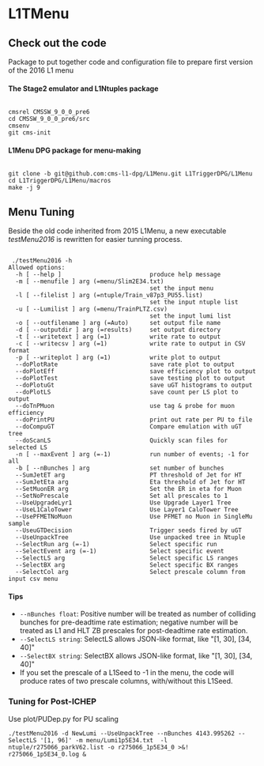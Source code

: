 L1TMenu
=======

## Check out the code
Package to put together code and configuration file to prepare first version of the 2016 L1 menu

#### The Stage2 emulator and L1Ntuples package

<pre><code>
cmsrel CMSSW_9_0_0_pre6
cd CMSSW_9_0_0_pre6/src
cmsenv
git cms-init
</code></pre>

#### L1Menu DPG package for menu-making 
<pre><code>
git clone -b git@github.com:cms-l1-dpg/L1Menu.git L1TriggerDPG/L1Menu
cd L1TriggerDPG/L1Menu/macros
make -j 9
</code></pre>


## Menu Tuning

Beside the old code inherited from 2015 L1Menu, a new executable *testMenu2016* is rewritten for easier tunning process.

<pre><code>
 ./testMenu2016 -h
Allowed options:
  -h [ --help ]                         produce help message
  -m [ --menufile ] arg (=menu/Slim2E34.txt)
                                        set the input menu
  -l [ --filelist ] arg (=ntuple/Train_v87p3_PU55.list)
                                        set the input ntuple list
  -u [ --Lumilist ] arg (=menu/TrainPLTZ.csv)
                                        set the input lumi list
  -o [ --outfilename ] arg (=Auto)      set output file name
  -d [ --outputdir ] arg (=results)     set output directory
  -t [ --writetext ] arg (=1)           write rate to output
  -c [ --writecsv ] arg (=1)            write rate to output in CSV format
  -p [ --writeplot ] arg (=1)           write plot to output
  --doPlotRate                          save rate plot to output
  --doPlotEff                           save efficiency plot to output
  --doPlotTest                          save testing plot to output
  --doPlotuGt                           save uGT histograms to output
  --doPlotLS                            save count per LS plot to output
  --doTnPMuon                           use tag & probe for muon efficiency
  --doPrintPU                           print out rate per PU to file
  --doCompuGT                           Compare emulation with uGT tree
  --doScanLS                            Quickly scan files for selected LS
  -n [ --maxEvent ] arg (=-1)           run number of events; -1 for all
  -b [ --nBunches ] arg                 set number of bunches
  --SumJetET arg                        PT threshold of Jet for HT
  --SumJetEta arg                       Eta threshold of Jet for HT
  --SetMuonER arg                       Set the ER in eta for Muon
  --SetNoPrescale                       Set all prescales to 1
  --UseUpgradeLyr1                      Use Upgrade Layer1 Tree
  --UseL1CaloTower                      Use Layer1 CaloTower Tree
  --UsePFMETNoMuon                      Use PFMET no Muon in SingleMu sample
  --UseuGTDecision                      Trigger seeds fired by uGT
  --UseUnpackTree                       Use unpacked tree in Ntuple
  --SelectRun arg (=-1)                 Select specific run
  --SelectEvent arg (=-1)               Select specific event
  --SelectLS arg                        Select specific LS ranges
  --SelectBX arg                        Select specific BX ranges
  --SelectCol arg                       Select prescale column from input csv menu
</code></pre>

#### Tips
* `--nBunches float`: Positive number will be treated as number of colliding bunches for pre-deadtime rate estimation;
                   negative number will be treated as L1 and HLT ZB prescales for post-deadtime rate estimation.
* `--SelectLS string`: SelectLS allows JSON-like format, like "[1, 30], [34, 40]"
* `--SelectBX string`: SelectBX allows JSON-like format, like "[1, 30], [34, 40]"
* If you set the prescale of a L1Seed to -1 in the menu, the code will produce rates of two prescale columns, with/without this L1Seed.



### Tuning for Post-ICHEP
Use plot/PUDep.py for PU scaling 

```
./testMenu2016 -d NewLumi --UseUnpackTree --nBunches 4143.995262 --SelectLS '[1, 96]' -m menu/Lumi1p5E34.txt  -l ntuple/r275066_parkV62.list -o r275066_1p5E34_0 >&! r275066_1p5E34_0.log &
```

